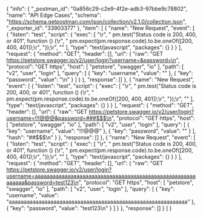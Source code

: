 {
	"info": {
		"_postman_id": "0a856c29-c2e9-4f2e-adb3-97bbe9c78802",
		"name": "API Edge Cases",
		"schema": "https://schema.getpostman.com/json/collection/v2.1.0/collection.json",
		"_exporter_id": "33903377"
	},
	"item": [
		{
			"name": "New Request",
			"event": [
				{
					"listen": "test",
					"script": {
						"exec": [
							"\r",
							" pm.test(\"Status code is 200, 400, or 401\", function () {\r",
							"    pm.expect(pm.response.code).to.be.oneOf([200, 400, 401]);\r",
							"});\r",
							""
						],
						"type": "text/javascript",
						"packages": {}
					}
				}
			],
			"request": {
				"method": "GET",
				"header": [],
				"url": {
					"raw": "GET https://petstore.swagger.io/v2/user/login?username=&password=\n",
					"protocol": "GET https",
					"host": [
						"petstore",
						"swagger",
						"io"
					],
					"path": [
						"v2",
						"user",
						"login"
					],
					"query": [
						{
							"key": "username",
							"value": ""
						},
						{
							"key": "password",
							"value": "\n"
						}
					]
				}
			},
			"response": []
		},
		{
			"name": "New Request",
			"event": [
				{
					"listen": "test",
					"script": {
						"exec": [
							"\r",
							" pm.test(\"Status code is 200, 400, or 401\", function () {\r",
							"    pm.expect(pm.response.code).to.be.oneOf([200, 400, 401]);\r",
							"});\r",
							""
						],
						"type": "text/javascript",
						"packages": {}
					}
				}
			],
			"request": {
				"method": "GET",
				"header": [],
				"url": {
					"raw": "GET https://petstore.swagger.io/v2/user/login?username=!!!@@@&password=###$$$\n",
					"protocol": "GET https",
					"host": [
						"petstore",
						"swagger",
						"io"
					],
					"path": [
						"v2",
						"user",
						"login"
					],
					"query": [
						{
							"key": "username",
							"value": "!!!@@@"
						},
						{
							"key": "password",
							"value": ""
						}
					],
					"hash": "##$$$\n"
				}
			},
			"response": []
		},
		{
			"name": "New Request",
			"event": [
				{
					"listen": "test",
					"script": {
						"exec": [
							"\r",
							" pm.test(\"Status code is 200, 400, or 401\", function () {\r",
							"    pm.expect(pm.response.code).to.be.oneOf([200, 400, 401]);\r",
							"});\r",
							""
						],
						"type": "text/javascript",
						"packages": {}
					}
				}
			],
			"request": {
				"method": "GET",
				"header": [],
				"url": {
					"raw": "GET https://petstore.swagger.io/v2/user/login?username=aaaaaaaaaaaaaaaaaaaaaaaaaaaaaaaaaaaaaaaaaaaaaaaaaaaaaaaaaaaa&password=test123\n",
					"protocol": "GET https",
					"host": [
						"petstore",
						"swagger",
						"io"
					],
					"path": [
						"v2",
						"user",
						"login"
					],
					"query": [
						{
							"key": "username",
							"value": "aaaaaaaaaaaaaaaaaaaaaaaaaaaaaaaaaaaaaaaaaaaaaaaaaaaaaaaaaaaa"
						},
						{
							"key": "password",
							"value": "test123\n"
						}
					]
				}
			},
			"response": []
		}
	]
}

